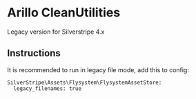 # Arillo CleanUtilities

Legacy version for Silverstripe 4.x

## Instructions

It is recommended to run in legacy file mode, add this to config:

```
SilverStripe\Assets\Flysystem\FlysystemAssetStore:
  legacy_filenames: true
```
